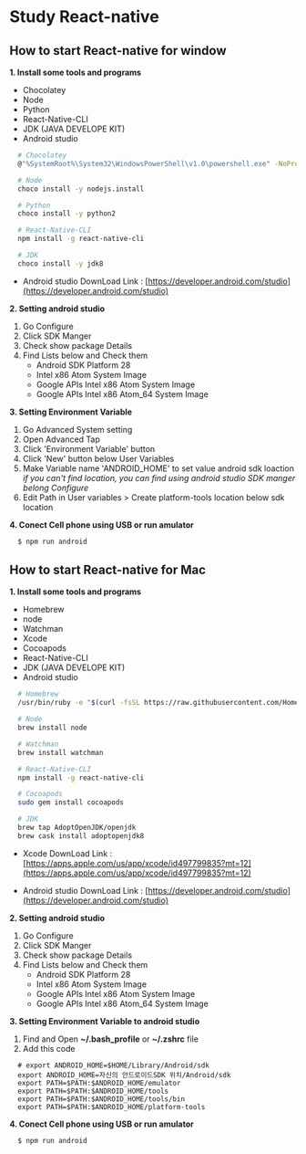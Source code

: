 # Study React-native

## How to start React-native for window
**1. Install some tools and programs**
- Chocolatey 
- Node
- Python
- React-Native-CLI
- JDK (JAVA DEVELOPE KIT)
- Android studio

```bash
  # Chocolatey
  @"%SystemRoot%\System32\WindowsPowerShell\v1.0\powershell.exe" -NoProfile -InputFormat None -ExecutionPolicy Bypass -Command "iex ((New-Object System.Net.WebClient).DownloadString('https://chocolatey.org/install.ps1'))" && SET "PATH=%PATH%;%ALLUSERSPROFILE%\chocolatey\bin"$ npm run android

  # Node
  choco install -y nodejs.install

  # Python
  choco install -y python2

  # React-Native-CLI
  npm install -g react-native-cli

  # JDK
  choco install -y jdk8
```

- Android studio DownLoad Link : [https://developer.android.com/studio](https://developer.android.com/studio)

**2. Setting android studio**
1. Go Configure 
2. Click SDK Manger 
3. Check show package Details 
4. Find Lists below and Check them
    - Android SDK Platform 28
    - Intel x86 Atom System Image
    - Google APIs Intel x86 Atom System Image
    - Google APIs Intel x86 Atom_64 System Image

**3. Setting Environment Variable**
1. Go Advanced System setting 
2. Open Advanced Tap 
3. Click 'Environment Variable' button 
4. Click 'New' button below User Variables
5. Make Variable name 'ANDROID_HOME' to set value android sdk loaction
    *if you can't find location, you can find using android studio SDK manger belong Configure*
6. Edit Path in User variables > Create platform-tools location below sdk location

**4. Conect Cell phone using USB or run amulator**

```bash
  $ npm run android
```

## How to start React-native for Mac
**1. Install some tools and programs**
- Homebrew 
- node
- Watchman
- Xcode
- Cocoapods
- React-Native-CLI
- JDK (JAVA DEVELOPE KIT)
- Android studio

```bash
  # Homebrew 
  /usr/bin/ruby -e "$(curl -fsSL https://raw.githubusercontent.com/Homebrew/install/master/install)"

  # Node
  brew install node

  # Watchman
  brew install watchman

  # React-Native-CLI
  npm install -g react-native-cli

  # Cocoapods
  sudo gem install cocoapods

  # JDK
  brew tap AdoptOpenJDK/openjdk
  brew cask install adoptopenjdk8
```
- Xcode DownLoad Link : [https://apps.apple.com/us/app/xcode/id497799835?mt=12](https://apps.apple.com/us/app/xcode/id497799835?mt=12)

- Android studio DownLoad Link : [https://developer.android.com/studio](https://developer.android.com/studio)

**2. Setting android studio**
1. Go Configure 
2. Click SDK Manger 
3. Check show package Details 
4. Find Lists below and Check them
    - Android SDK Platform 28
    - Intel x86 Atom System Image
    - Google APIs Intel x86 Atom System Image
    - Google APIs Intel x86 Atom_64 System Image

**3. Setting Environment Variable to android studio**
1. Find and Open **~/.bash_profile** or **~/.zshrc** file
2. Add this code

```
  # export ANDROID_HOME=$HOME/Library/Android/sdk
  export ANDROID_HOME=자신의 안드로이드SDK 위치/Android/sdk
  export PATH=$PATH:$ANDROID_HOME/emulator
  export PATH=$PATH:$ANDROID_HOME/tools
  export PATH=$PATH:$ANDROID_HOME/tools/bin
  export PATH=$PATH:$ANDROID_HOME/platform-tools
```

**4. Conect Cell phone using USB or run amulator**
```bash
  $ npm run android
```

<!-- ## React-native Window에서 실행하는 법

  1. 프로그램 실행에 필요한 패키지 툴과 프로그램 설치하기
    - node
    - python
    - React-Native-CLI
    - JDK (JAVA DEVELOPE KIT)
    - android studio

  2. Android Studio 설정하기
    Configure 클릭 > SDK Manger 클릭 > 우측하단에 show package Details 체크 > 아래 리스트를 찾아 체크 후 다운로드

  **list**
    - Android SDK Platform 28
    - Intel x86 Atom System Image
    - Google APIs Intel x86 Atom System Image
    - Google APIs Intel x86 Atom_64 System Image

  3. 안드로이드를 사용하기 위한 환경 변수 생성
    내 PC 우측 클릭 > 속성 > 고급 시스템 설정 > 환경 변수 > 사용자 변수에 생성 >
    ANDROID_HOME 이란 이름으로 변수 생성하고 값을 Android Studio 에서 설치했던 SDK 폴더 위치로 설정 >
    *위치를 찾기 힘들면, 위 Android Studio 설정하기에 SDK Manger 항목에 위치가 있음*
    사용자 변수 중에 'Path'를 찾아 클릭 후 변경 > 
    위에 언급한 SDK 폴더 하위에 있는 platform-tools 위치를 추가

  4. USB를 연결해 PC와 핸드폰을 연결 후에 react-native 파일 실행
    $npm run android

## React-native Mac에서 실행하는 법

  1. 프로그램 실행에 필요한 패키지 툴과 프로그램 설치하기
    - node
    - Watchman 
    - Xcode 
    - Cocoapods 
    - React-Native-CLI
    - JDK (JAVA DEVELOPE KIT)
    - android studio

  2. Android Studio 설정하기
    Configure 클릭 > SDK Manger 클릭 > 우측하단에 show package Details 체크 > 아래 리스트를 찾아 체크 후 다운로드

  **list**
    - Android SDK Platform 28
    - Intel x86 Atom System Image
    - Google APIs Intel x86 Atom System Image
    - Google APIs Intel x86 Atom_64 System Image

  3. 안드로이드 스튜디오 환경 변수 
      1. ~/.bash_profile 파일 또는 ~/.zshrc 파일을 연다.
      2. 아래와 같이 파일을 수정한다.
```
  # export ANDROID_HOME=$HOME/Library/Android/sdk
  export ANDROID_HOME=자신의 안드로이드SDK 위치/Android/sdk
  export PATH=$PATH:$ANDROID_HOME/emulator
  export PATH=$PATH:$ANDROID_HOME/tools
  export PATH=$PATH:$ANDROID_HOME/tools/bin
  export PATH=$PATH:$ANDROID_HOME/platform-tools
```
  4. USB를 연결해 PC와 핸드폰을 연결 후에 react-native 파일 실행
    $npm run android -->